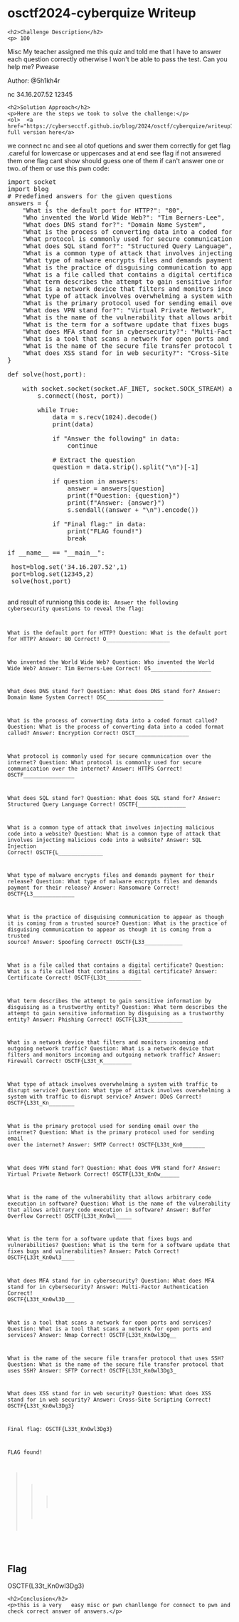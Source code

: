  
<!DOCTYPE html>
<html>
 
<body>
    <h1>osctf2024-cyberquize Writeup </h1>

    <h2>Challenge Description</h2>
    <p> 100
Misc
My teacher assigned me this quiz and told me that I have to answer each question correctly otherwise I won't be able to pass the test. Can you help me? Pwease

Author: @5h1kh4r

nc 34.16.207.52 12345
</p>

    <h2>Solution Approach</h2>
    <p>Here are the steps we took to solve the challenge:</p>
    <ol>  <a href="https://cybersecctf.github.io/blog/2024/osctf/cyberquize/writeup1.md">open full version here</a>
we connect nc and see al otof quetions and swer them correctly for get flag .careful for lowercase or uppercases
and at end see flag if not answered them one flag cant show should guess one of them if can't answer one or two..of them or use this pwn code:
<pre>
import socket
import blog
# Predefined answers for the given questions
answers = {
    "What is the default port for HTTP?": "80",
    "Who invented the World Wide Web?": "Tim Berners-Lee",
    "What does DNS stand for?": "Domain Name System",
    "What is the process of converting data into a coded format called?": "Encryption",
    "What protocol is commonly used for secure communication over the internet?": "HTTPS",
    "What does SQL stand for?": "Structured Query Language",
    "What is a common type of attack that involves injecting malicious code into a website?": "SQL Injection",
    "What type of malware encrypts files and demands payment for their release?": "Ransomware",
    "What is the practice of disguising communication to appear as though it is coming from a trusted source?": "Spoofing",
    "What is a file called that contains a digital certificate?": "Certificate",
    "What term describes the attempt to gain sensitive information by disguising as a trustworthy entity?": "Phishing",
    "What is a network device that filters and monitors incoming and outgoing network traffic?": "Firewall",
    "What type of attack involves overwhelming a system with traffic to disrupt service?": "DDoS",
    "What is the primary protocol used for sending email over the internet?": "SMTP",
    "What does VPN stand for?": "Virtual Private Network",
    "What is the name of the vulnerability that allows arbitrary code execution in software?": "Buffer Overflow",
    "What is the term for a software update that fixes bugs and vulnerabilities?": "Patch",
    "What does MFA stand for in cybersecurity?": "Multi-Factor Authentication",
    "What is a tool that scans a network for open ports and services?": "Nmap",
    "What is the name of the secure file transfer protocol that uses SSH?": "SFTP",
    "What does XSS stand for in web security?": "Cross-Site Scripting"
}

def solve(host,port):
    
    with socket.socket(socket.AF_INET, socket.SOCK_STREAM) as s:
        s.connect((host, port))

        while True:
            data = s.recv(1024).decode()
            print(data)

            if "Answer the following" in data:
                continue

            # Extract the question
            question = data.strip().split("\n")[-1]

            if question in answers:
                answer = answers[question]
                print(f"Question: {question}")
                print(f"Answer: {answer}")
                s.sendall((answer + "\n").encode())

            if "Final flag:" in data:
                print("FLAG found!")
                break

if __name__ == "__main__":
 
 host=blog.set('34.16.207.52',1)
 port=blog.set(12345,2)
 solve(host,port)

</pre>
and result of runniong this code is:
<code>
Answer the following cybersecurity questions to reveal the flag:

What is the default port for HTTP? 
Question: What is the default port for HTTP?
Answer: 80
Correct! O____________________

Who invented the World Wide Web? 
Question: Who invented the World Wide Web?
Answer: Tim Berners-Lee
Correct! OS___________________

What does DNS stand for? 
Question: What does DNS stand for?
Answer: Domain Name System
Correct! OSC__________________

What is the process of converting data into a coded format called? 
Question: What is the process of converting data into a coded format called?
Answer: Encryption
Correct! OSCT_________________

What protocol is commonly used for secure communication over the internet? 
Question: What protocol is commonly used for secure communication over the internet?
Answer: HTTPS
Correct! OSCTF________________

What does SQL stand for? 
Question: What does SQL stand for?
Answer: Structured Query Language
Correct! OSCTF{_______________

What is a common type of attack that involves injecting malicious code into a website? 
Question: What is a common type of attack that involves injecting malicious code into a website?
Answer: SQL Injection
Correct! OSCTF{L______________

What type of malware encrypts files and demands payment for their release? 
Question: What type of malware encrypts files and demands payment for their release?
Answer: Ransomware
Correct! OSCTF{L3_____________

What is the practice of disguising communication to appear as though it is coming from a trusted source? 
Question: What is the practice of disguising communication to appear as though it is coming from a trusted source?
Answer: Spoofing
Correct! OSCTF{L33____________

What is a file called that contains a digital certificate? 
Question: What is a file called that contains a digital certificate?
Answer: Certificate
Correct! OSCTF{L33t___________

What term describes the attempt to gain sensitive information by disguising as a trustworthy entity? 
Question: What term describes the attempt to gain sensitive information by disguising as a trustworthy entity?
Answer: Phishing
Correct! OSCTF{L33t___________

What is a network device that filters and monitors incoming and outgoing network traffic? 
Question: What is a network device that filters and monitors incoming and outgoing network traffic?
Answer: Firewall
Correct! OSCTF{L33t_K_________

What type of attack involves overwhelming a system with traffic to disrupt service? 
Question: What type of attack involves overwhelming a system with traffic to disrupt service?
Answer: DDoS
Correct! OSCTF{L33t_Kn________

What is the primary protocol used for sending email over the internet? 
Question: What is the primary protocol used for sending email over the internet?
Answer: SMTP
Correct! OSCTF{L33t_Kn0_______

What does VPN stand for? 
Question: What does VPN stand for?
Answer: Virtual Private Network
Correct! OSCTF{L33t_Kn0w______

What is the name of the vulnerability that allows arbitrary code execution in software? 
Question: What is the name of the vulnerability that allows arbitrary code execution in software?
Answer: Buffer Overflow
Correct! OSCTF{L33t_Kn0wl_____

What is the term for a software update that fixes bugs and vulnerabilities? 
Question: What is the term for a software update that fixes bugs and vulnerabilities?
Answer: Patch
Correct! OSCTF{L33t_Kn0wl3____

What does MFA stand for in cybersecurity? 
Question: What does MFA stand for in cybersecurity?
Answer: Multi-Factor Authentication
Correct! OSCTF{L33t_Kn0wl3D___

What is a tool that scans a network for open ports and services? 
Question: What is a tool that scans a network for open ports and services?
Answer: Nmap
Correct! OSCTF{L33t_Kn0wl3Dg__

What is the name of the secure file transfer protocol that uses SSH? 
Question: What is the name of the secure file transfer protocol that uses SSH?
Answer: SFTP
Correct! OSCTF{L33t_Kn0wl3Dg3_

What does XSS stand for in web security? 
Question: What does XSS stand for in web security?
Answer: Cross-Site Scripting
Correct! OSCTF{L33t_Kn0wl3Dg3}

Final flag: OSCTF{L33t_Kn0wl3Dg3}

FLAG found!
>>>
</code>
    </ol>
<br>
    <h2>Flag</h2>
    <p class="flag">OSCTF{L33t_Kn0wl3Dg3}
</p>

    <h2>Conclusion</h2>
    <p>this is a very   easy misc or pwn chanllenge for connect to pwn and check correct answer of answers.</p>

</body>
</html>
